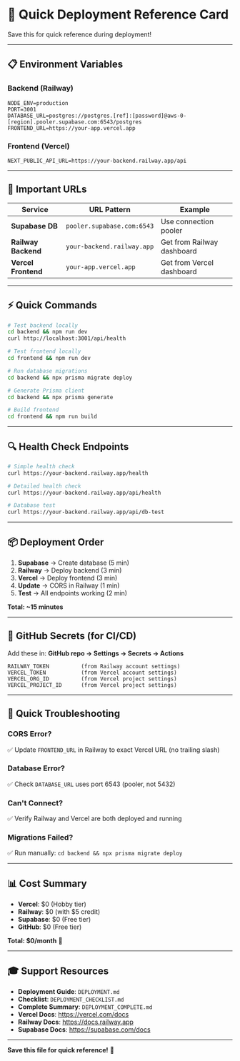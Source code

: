 # 🚀 Quick Deployment Reference Card

Save this for quick reference during deployment!

---

## 📋 Environment Variables

### Backend (Railway)
```env
NODE_ENV=production
PORT=3001
DATABASE_URL=postgres://postgres.[ref]:[password]@aws-0-[region].pooler.supabase.com:6543/postgres
FRONTEND_URL=https://your-app.vercel.app
```

### Frontend (Vercel)
```env
NEXT_PUBLIC_API_URL=https://your-backend.railway.app/api
```

---

## 🔗 Important URLs

| Service | URL Pattern | Example |
|---------|-------------|---------|
| **Supabase DB** | `pooler.supabase.com:6543` | Use connection pooler |
| **Railway Backend** | `your-backend.railway.app` | Get from Railway dashboard |
| **Vercel Frontend** | `your-app.vercel.app` | Get from Vercel dashboard |

---

## ⚡ Quick Commands

```bash
# Test backend locally
cd backend && npm run dev
curl http://localhost:3001/api/health

# Test frontend locally  
cd frontend && npm run dev

# Run database migrations
cd backend && npx prisma migrate deploy

# Generate Prisma client
cd backend && npx prisma generate

# Build frontend
cd frontend && npm run build
```

---

## 🔍 Health Check Endpoints

```bash
# Simple health check
curl https://your-backend.railway.app/health

# Detailed health check
curl https://your-backend.railway.app/api/health

# Database test
curl https://your-backend.railway.app/api/db-test
```

---

## 📦 Deployment Order

1. **Supabase** → Create database (5 min)
2. **Railway** → Deploy backend (3 min)
3. **Vercel** → Deploy frontend (3 min)
4. **Update** → CORS in Railway (1 min)
5. **Test** → All endpoints working (2 min)

**Total: ~15 minutes**

---

## 🎯 GitHub Secrets (for CI/CD)

Add these in: **GitHub repo → Settings → Secrets → Actions**

```
RAILWAY_TOKEN          (from Railway account settings)
VERCEL_TOKEN           (from Vercel account settings)
VERCEL_ORG_ID          (from Vercel project settings)
VERCEL_PROJECT_ID      (from Vercel project settings)
```

---

## 🐛 Quick Troubleshooting

### CORS Error?
✅ Update `FRONTEND_URL` in Railway to exact Vercel URL (no trailing slash)

### Database Error?
✅ Check `DATABASE_URL` uses port 6543 (pooler, not 5432)

### Can't Connect?
✅ Verify Railway and Vercel are both deployed and running

### Migrations Failed?
✅ Run manually: `cd backend && npx prisma migrate deploy`

---

## 📊 Cost Summary

- **Vercel**: $0 (Hobby tier)
- **Railway**: $0 (with $5 credit)
- **Supabase**: $0 (Free tier)
- **GitHub**: $0 (Free tier)

**Total: $0/month** 🎉

---

## 🎓 Support Resources

- **Deployment Guide**: `DEPLOYMENT.md`
- **Checklist**: `DEPLOYMENT_CHECKLIST.md`
- **Complete Summary**: `DEPLOYMENT_COMPLETE.md`
- **Vercel Docs**: https://vercel.com/docs
- **Railway Docs**: https://docs.railway.app
- **Supabase Docs**: https://supabase.com/docs

---

**Save this file for quick reference!** 📌
